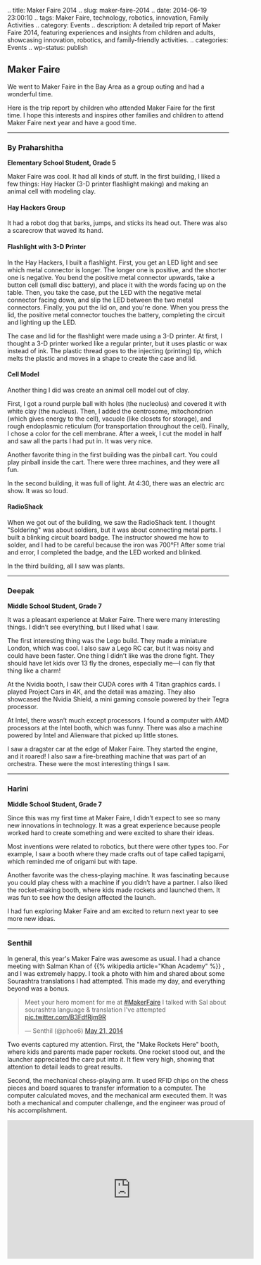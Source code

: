 .. title: Maker Faire 2014
.. slug: maker-faire-2014
.. date: 2014-06-19 23:00:10
.. tags: Maker Faire, technology, robotics, innovation, Family Activities
.. category: Events
.. description: A detailed trip report of Maker Faire 2014, featuring experiences and insights from children and adults, showcasing innovation, robotics, and family-friendly activities.
.. categories: Events
.. wp-status: publish

## Maker Faire

We went to Maker Faire in the Bay Area as a group outing and had a wonderful
time.

Here is the trip report by children who attended Maker Faire for the first time.
I hope this interests and inspires other families and children to attend Maker
Faire next year and have a good time.

---

### By Praharshitha
**Elementary School Student, Grade 5**

Maker Faire was cool. It had all kinds of stuff. In the first building, I liked
a few things: Hay Hacker (3-D printer flashlight making) and making an animal
cell with modeling clay.

#### Hay Hackers Group

It had a robot dog that barks, jumps, and sticks its head out. There was also a
scarecrow that waved its hand.

#### Flashlight with 3-D Printer

In the Hay Hackers, I built a flashlight. First, you get an LED light and see
which metal connector is longer. The longer one is positive, and the shorter one
is negative. You bend the positive metal connector upwards, take a button cell
(small disc battery), and place it with the words facing up on the table. Then,
you take the case, put the LED with the negative metal connector facing down,
and slip the LED between the two metal connectors. Finally, you put the lid on,
and you're done. When you press the lid, the positive metal connector touches
the battery, completing the circuit and lighting up the LED.

The case and lid for the flashlight were made using a 3-D printer. At first, I
thought a 3-D printer worked like a regular printer, but it uses plastic or wax
instead of ink. The plastic thread goes to the injecting (printing) tip, which
melts the plastic and moves in a shape to create the case and lid.

#### Cell Model

Another thing I did was create an animal cell model out of clay.

First, I got a round purple ball with holes (the nucleolus) and covered it with
white clay (the nucleus). Then, I added the centrosome, mitochondrion (which
gives energy to the cell), vacuole (like closets for storage), and rough
endoplasmic reticulum (for transportation throughout the cell). Finally, I chose
a color for the cell membrane. After a week, I cut the model in half and saw all
the parts I had put in. It was very nice.

Another favorite thing in the first building was the pinball cart. You could
play pinball inside the cart. There were three machines, and they were all fun.

In the second building, it was full of light. At 4:30, there was an electric arc
show. It was so loud.

#### RadioShack

When we got out of the building, we saw the RadioShack tent. I thought
"Soldering" was about soldiers, but it was about connecting metal parts. I built
a blinking circuit board badge. The instructor showed me how to solder, and I
had to be careful because the iron was 700°F! After some trial and error, I
completed the badge, and the LED worked and blinked.

In the third building, all I saw was plants.

---

### Deepak
**Middle School Student, Grade 7**

It was a pleasant experience at Maker Faire. There were many interesting things.
I didn’t see everything, but I liked what I saw.

The first interesting thing was the Lego build. They made a miniature London,
which was cool. I also saw a Lego RC car, but it was noisy and could have been
faster. One thing I didn’t like was the drone fight. They should have let kids
over 13 fly the drones, especially me—I can fly that thing like a charm!

At the Nvidia booth, I saw their CUDA cores with 4 Titan graphics cards. I
played Project Cars in 4K, and the detail was amazing. They also showcased the
Nvidia Shield, a mini gaming console powered by their Tegra processor.

At Intel, there wasn’t much except processors. I found a computer with AMD
processors at the Intel booth, which was funny. There was also a machine powered
by Intel and Alienware that picked up little stones.

I saw a dragster car at the edge of Maker Faire. They started the engine, and it
roared! I also saw a fire-breathing machine that was part of an orchestra. These
were the most interesting things I saw.

---

### Harini
**Middle School Student, Grade 7**

Since this was my first time at Maker Faire, I didn’t expect to see so many new
innovations in technology. It was a great experience because people worked hard
to create something and were excited to share their ideas.

Most inventions were related to robotics, but there were other types too. For
example, I saw a booth where they made crafts out of tape called tapigami, which
reminded me of origami but with tape.

Another favorite was the chess-playing machine. It was fascinating because you
could play chess with a machine if you didn’t have a partner. I also liked the
rocket-making booth, where kids made rockets and launched them. It was fun to
see how the design affected the launch.

I had fun exploring Maker Faire and am excited to return next year to see more
new ideas.

---

### Senthil

In general, this year's Maker Faire was awesome as usual. I had a chance meeting
with Salman Khan of {{% wikipedia article="Khan Academy" %}} , and I was
extremely happy. I took a photo with him and shared about some Sourashtra
translations I had attempted. This made my day, and everything beyond was a
bonus.

<blockquote class="twitter-tweet"><p lang="en" dir="ltr">Meet your hero moment for me at <a href="https://twitter.com/hashtag/MakerFaire?src=hash&amp;ref_src=twsrc%5Etfw">#MakerFaire</a> I talked with Sal about sourashtra language &amp; translation I&#39;ve attempted <a href="http://t.co/B3FdfRjm9R">pic.twitter.com/B3FdfRjm9R</a></p>&mdash; Senthil (@phoe6) <a href="https://twitter.com/phoe6/status/469143392228605952?ref_src=twsrc%5Etfw">May 21, 2014</a></blockquote> <script async src="https://platform.twitter.com/widgets.js" charset="utf-8"></script>


Two events captured my attention. First, the "Make Rockets Here" booth, where
kids and parents made paper rockets. One rocket stood out, and the launcher
appreciated the care put into it. It flew very high, showing that attention to
detail leads to great results.

Second, the mechanical chess-playing arm. It used RFID chips on the chess pieces
and board squares to transfer information to a computer. The computer calculated
moves, and the mechanical arm executed them. It was both a mechanical and
computer challenge, and the engineer was proud of his accomplishment.

<iframe width="560" height="315" src="https://www.youtube.com/embed/m3znbQ-_Iqw?si=CRQllyGwHLg3ggG6" title="YouTube video player" frameborder="0" allow="accelerometer; autoplay; clipboard-write; encrypted-media; gyroscope; picture-in-picture; web-share" referrerpolicy="strict-origin-when-cross-origin" allowfullscreen></iframe>